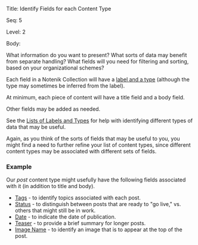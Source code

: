 Title:  Identify Fields for each Content Type

Seq:    5

Level:  2

Body:

What information do you want to present? What sorts of data may benefit from separate handling? What fields will you need for filtering and sorting, based on your organizational schemes? 

Each field in a Notenik Collection will have a [label and a type](https://notenik.app/kb/field-labels-and-types.html) (although the type may sometimes be inferred from the label).

At minimum, each piece of content will have a title field and a body field. 

Other fields may be added as needed. 

See the [Lists of Labels and Types](https://notenik.app/kb/field-labels-and-types.html) for help with identifying different types of data that may be useful. 

Again, as you think of the sorts of fields that may be useful to you, you might find a need to further refine your list of content types, since different content types may be associated with different sets of fields. 

### Example

Our *post* content type might usefully have the following fields associated with it (in addition to title and body). 

+ [Tags](https://notenik.app/kb/tags.html) - to identify topics associated with each post. 
+ [Status](https://notenik.app/kb/status.html) - to distinguish between posts that are ready to "go live," vs. others that might still be in work. 
+ [Date](https://notenik.app/kb/date.html) - to indicate the date of publication. 
+ [Teaser](https://notenik.app/kb/teaser.html) - to provide a brief summary for longer posts. 
+ [Image Name](https://notenik.app/kb/image-name.html) - to identify an image that is to appear at the top of the post.
